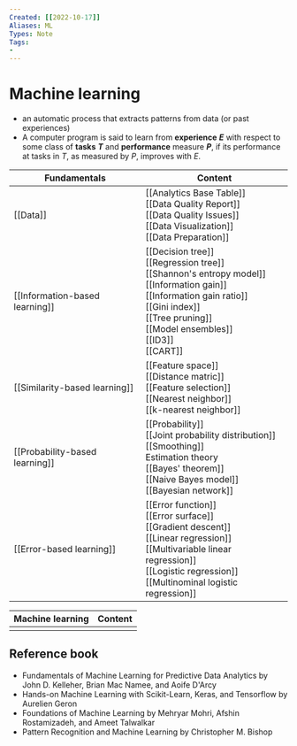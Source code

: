 ```yaml
---
Created: [[2022-10-17]]
Aliases: ML
Types: Note
Tags: 
- 
---
```

# Machine learning
- an automatic process that extracts patterns from data (or past experiences)
- A computer program is said to learn from **experience** ***E*** with respect to some class of **tasks** ***T*** and **performance** measure ***P***, if its performance at tasks in *T*, as measured by  *P*, improves with *E*. 

| Fundamentals                   | Content                                                                                                                                                                                                           |
| ------------------------------ | ----------------------------------------------------------------------------------------------------------------------------------------------------------------------------------------------------------------- |
| [[Data]]                       | [[Analytics Base Table]]<br>[[Data Quality Report]]<br>[[Data Quality Issues]]<br>[[Data Visualization]]<br>[[Data Preparation]]                                                                                  |
| [[Information-based learning]] | [[Decision tree]]<br>[[Regression tree]]<br>[[Shannon's entropy model]]<br>[[Information gain]]<br>[[Information gain ratio]]<br>[[Gini index]]<br>[[Tree pruning]]<br>[[Model ensembles]]<br>[[ID3]]<br>[[CART]] |
| [[Similarity-based learning]]  | [[Feature space]]<br>[[Distance matric]]<br>[[Feature selection]]<br>[[Nearest neighbor]]<br>[[k-nearest neighbor]]                                                                                               |
| [[Probability-based learning]] | [[Probability]]<br>[[Joint probability distribution]]<br>[[Smoothing]]<br>Estimation theory<br>[[Bayes' theorem]]<br>[[Naive Bayes model]]<br>[[Bayesian network]]                                                |
| [[Error-based learning]]       | [[Error function]]<br>[[Error surface]]<br>[[Gradient descent]]<br>[[Linear regression]]<br>[[Multivariable linear regression]]<br>[[Logistic regression]]<br>[[Multinominal logistic regression]]                |

| Machine learning | Content |
| ---------------- | ------- |
|                  |         |

## Reference book
- Fundamentals of Machine Learning for Predictive Data Analytics by John D. Kelleher, Brian Mac Namee, and Aoife D'Arcy
- Hands-on Machine Learning with Scikit-Learn, Keras, and Tensorflow by Aurelien Geron
- Foundations of Machine Learning by Mehryar Mohri, Afshin Rostamizadeh, and Ameet Talwalkar
- Pattern Recognition and Machine Learning by Christopher M. Bishop






